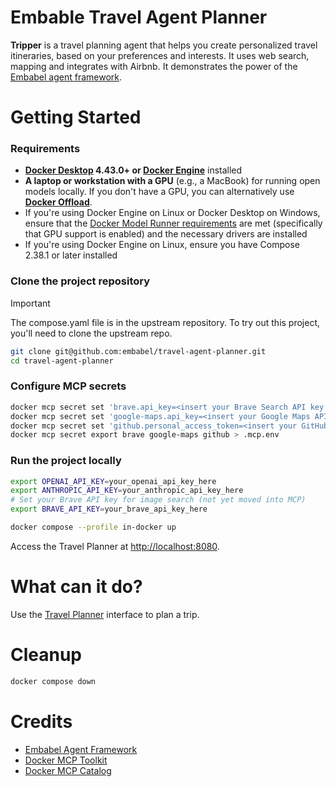 # Embable Travel Agent Planner

**Tripper** is a travel planning agent that helps you create personalized travel itineraries,
based on your preferences and interests. It uses web search, mapping and integrates with Airbnb.
It demonstrates the power of the [Embabel agent framework](https://www.github.com/embabel/embabel-agent).

# Getting Started

### Requirements

+ **[Docker Desktop](https://www.docker.com/products/docker-desktop/) 4.43.0+ or [Docker Engine](https://docs.docker.com/engine/)** installed
+ **A laptop or workstation with a GPU** (e.g., a MacBook) for running open models locally. If you don't have a GPU, you can alternatively use [**Docker Offload**](https://www.docker.com/products/docker-offload).
+ If you're using Docker Engine on Linux or Docker Desktop on Windows, ensure that the [Docker Model Runner requirements](https://docs.docker.com/ai/model-runner/) are met (specifically that GPU support is enabled) and the necessary drivers are installed
+ If you're using Docker Engine on Linux, ensure you have Compose 2.38.1 or later installed

### Clone the project repository

> [!IMPORTANT]
> The compose.yaml file is in the upstream repository. To try out this project, you'll need to clone the upstream repo.

```sh
git clone git@github.com:embabel/travel-agent-planner.git
cd travel-agent-planner
```

### Configure MCP secrets

```sh
docker mcp secret set 'brave.api_key=<insert your Brave Search API key here>'
docker mcp secret set 'google-maps.api_key=<insert your Google Maps API key here>'
docker mcp secret set 'github.personal_access_token=<insert your GitHub  PAT>'
docker mcp secret export brave google-maps github > .mcp.env
```

### Run the project locally

```sh
export OPENAI_API_KEY=your_openai_api_key_here
export ANTHROPIC_API_KEY=your_anthropic_api_key_here
# Set your Brave API key for image search (not yet moved into MCP)
export BRAVE_API_KEY=your_brave_api_key_here

docker compose --profile in-docker up
```

Access the Travel Planner at [http://localhost:8080](http://localhost:8080).

# What can it do?

Use the [Travel Planner](http://localhost:8080) interface to plan a trip.

# Cleanup

```sh
docker compose down
```

# Credits

- [Embabel Agent Framework]
- [Docker MCP Toolkit]
- [Docker MCP Catalog]

[Embabel Agent Framework]: https://github.com/embabel/embabel-agent
[Docker MCP Toolkit]: https://docs.docker.com/ai/mcp-catalog-and-toolkit/toolkit/
[Docker MCP Catalog]: https://hub.docker.com/mcp
